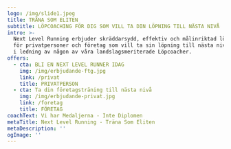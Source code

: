 ```yaml
---
logo: /img/slide1.jpeg
title: TRÄNA SOM ELITEN
subtitle: LÖPCOACHING FÖR DIG SOM VILL TA DIN LÖPNING TILL NÄSTA NIVÅ
intro: >-
  Next Level Running erbjuder skräddarsydd, effektiv och målinriktad löpcoaching
  för privatpersoner och företag som vill ta sin löpning till nästa nivå! Detta
  i ledning av någon av våra landslagsmeriterade Löpcoacher.
offers:
  - cta: BLI EN NEXT LEVEL RUNNER IDAG
    img: /img/erbjudande-ftg.jpg
    link: /privat
    title: PRIVATPERSON
  - cta: Ta din företagsträning till nästa nivå
    img: /img/erbjudande-privat.jpg
    link: /foretag
    title: FÖRETAG
coachText: Vi har Medaljerna - Inte Diplomen
metaTitle: Next Level Running - Träna Som Eliten
metaDescription: ''
ogImage: ''
---
```


